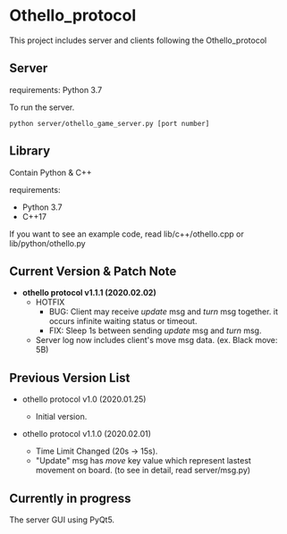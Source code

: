 # Othello_protocol

This project includes server and clients following the Othello_protocol

## Server

requirements: Python 3.7

To run the server.

```
python server/othello_game_server.py [port number]
```

## Library

Contain Python & C++

requirements: 
- Python 3.7
- C++17

If you want to see an example code, read lib/c++/othello.cpp or lib/python/othello.py

## Current Version & Patch Note

- **othello protocol v1.1.1 (2020.02.02)**
  - HOTFIX
    - BUG: Client may receive *update* msg and *turn* msg together. it occurs infinite waiting status or timeout.
    - FIX: Sleep 1s between sending *update* msg and *turn* msg.
  - Server log now includes client's move msg data. (ex. Black move: 5B)

## Previous Version List

- othello protocol v1.0 (2020.01.25)
  - Initial version.

- othello protocol v1.1.0 (2020.02.01)
  - Time Limit Changed (20s -> 15s).
  - "Update" msg has *move* key value which represent lastest movement on board. (to see in detail, read server/msg.py)

## Currently in progress

The server GUI using PyQt5.